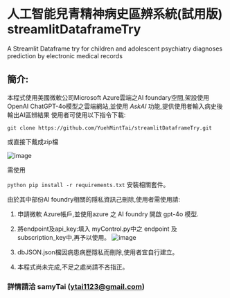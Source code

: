 # 人工智能兒青精神病史區辨系統(試用版) streamlitDataframeTry 
A Streamlit Dataframe try for children and adolescent psychiatry diagnoses prediction by electronic medical records

## 簡介:
本程式使用美國微軟公司Microsoft Azure雲端之AI foundary空間,架設使用OpenAI ChatGPT-4o模型之雲端網站,並使用 _AskAI_ 功能,提供使用者輸入病史後輸出AI區辨結果
使用者可使用以下指令下載:

`
git clone https://github.com/YuehMintTai/streamlitDataframeTry.git
`

或直接下戴成zip檔

![image](https://github.com/user-attachments/assets/cc4631c3-ec58-495d-b3d7-941e3f288f42)




需使用

`
python
pip install -r requirements.txt
`
安裝相關套件。

由於其中部份AI foundry相關的隱私資訊己刪除,使用者需使用請:

1. 申請微軟 Azure帳戶,並使用azure 之 AI foundry 開啟 gpt-4o 模型.
2. 將endpoint及api_key:填入 myControl.py中之 endpoint 及 subscription_key中,再予以使用。
![image](https://github.com/user-attachments/assets/742c4484-4ad9-4967-8e6c-1eabde000f0b)


3. dbJSON.json檔因病患病歷隱私而刪除,使用者宜自行建立。
4. 本程式尚未完成,不足之處尚請不吝指正。

### 詳情請洽 samyTai (ytai1123@gmail.com)
